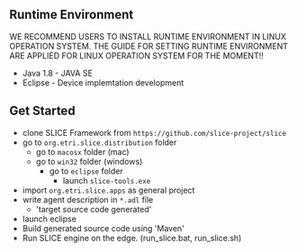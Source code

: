 <h2>Runtime Environment</h2><p>WE RECOMMEND USERS TO INSTALL RUNTIME ENVIRONMENT IN LINUX OPERATION SYSTEM. THE GUIDE FOR SETTING RUNTIME ENVIRONMENT ARE APPLIED FOR LINUX OPERATION SYSTEM FOR THE MOMENT!!</p><ul><li>Java 1.8 - JAVA SE</li><li>Eclipse - Device implemtation development</li></ul><h2><a id="user-content-get-started" class="anchor" href="https://github.com/IoTKETI/oneM2MTester/wiki#get-started" aria-hidden="true" data-mce-href="https://github.com/IoTKETI/oneM2MTester/wiki#get-started"></a>Get Started</h2><ul><li>clone SLICE Framework from <code>https://github.com/slice-project/slice</code><br></li><li>go to <code>org.etri.slice.distribution</code> folder<ul><li>go to <code>macosx</code> folder (mac)&nbsp;</li><li>go to <code>win32</code> folder (windows)<ul><li>go to <code>eclipse</code> folder<br><ul><li>launch <code>slice-tools.exe</code><br data-mce-bogus="1"></li></ul></li></ul></li></ul></li><li>import <code>org.etri.slice.apps</code> as general project<br></li><li>write agent description in <code>*.adl</code> file<br data-mce-bogus="1"><ul><li>'target source code generated'</li></ul></li><li>launch eclipse</li><li>Build generated source code using 'Maven'</li><li>Run SLICE engine on the edge. (run_slice.bat, run_slice.sh)</li></ul>
